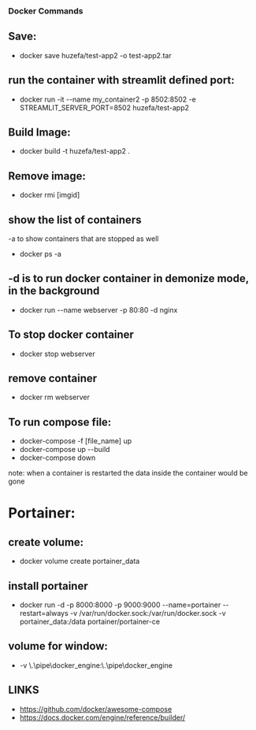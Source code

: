 ### Docker Commands
## Save:
 - docker save huzefa/test-app2 -o test-app2.tar

## run the container with streamlit defined port:
 - docker run -it --name my_container2 -p 8502:8502 -e STREAMLIT_SERVER_PORT=8502 huzefa/test-app2

## Build Image:
 - docker build -t huzefa/test-app2 .

## Remove image: 
 - docker rmi [imgid]

## show the list of containers
 -a to show containers that are stopped as well
 - docker ps -a 

## -d is to run docker container in demonize mode, in the background
 - docker run --name webserver -p 80:80 -d nginx

## To stop docker container
 - docker stop webserver

## remove container

 - docker rm webserver

## To run compose file:
 - docker-compose -f [file_name] up
 - docker-compose up --build
 - docker-compose down

note: when a container is restarted the data inside the container would be gone 

# Portainer:
## create volume:
 - docker volume create portainer_data
## install portainer
 - docker run -d -p 8000:8000 -p 9000:9000 --name=portainer --restart=always -v /var/run/docker.sock:/var/run/docker.sock -v portainer_data:/data portainer/portainer-ce
## volume for window:
 - -v \\.\pipe\docker_engine:\\.\pipe\docker_engine

## LINKS
 - https://github.com/docker/awesome-compose
 - https://docs.docker.com/engine/reference/builder/